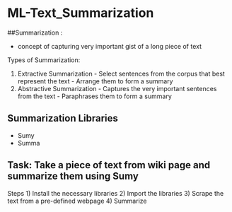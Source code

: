 # ML-Text_Summarization

##Summarization : 
- concept of capturing very important gist of a long piece of text

Types of Summarization:
  1) Extractive Summarization  - Select sentences from the corpus that best represent the text
                               - Arrange them to form a summary
  2) Abstractive Summarization - Captures the very important sentences from the text
                               - Paraphrases them to form a summary

## Summarization Libraries
   - Sumy
   - Summa

## Task: Take a piece of text from wiki page and summarize them using Sumy
  Steps
      1) Install the necessary libraries
      2) Import the libraries
      3) Scrape the text from a pre-defined webpage
      4) Summarize
